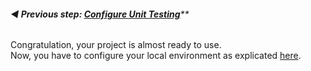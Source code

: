 ######  **◀️ Previous step: [Configure Unit Testing](./03-configure-unit-testing.md)****

Congratulation, your project is almost ready to use.<br>
Now, you have to configure your local environment as explicated [here](../install-local-environment.md).

